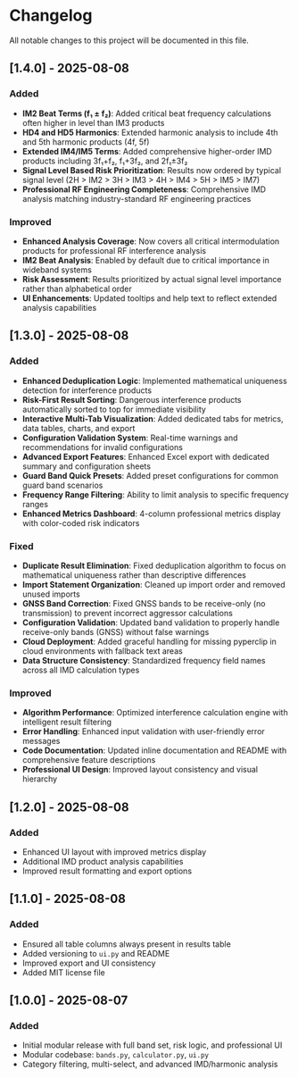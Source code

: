 # Changelog

All notable changes to this project will be documented in this file.

## [1.4.0] - 2025-08-08
### Added
- **IM2 Beat Terms (f₁ ± f₂)**: Added critical beat frequency calculations often higher in level than IM3 products
- **HD4 and HD5 Harmonics**: Extended harmonic analysis to include 4th and 5th harmonic products (4f, 5f)
- **Extended IM4/IM5 Terms**: Added comprehensive higher-order IMD products including 3f₁+f₂, f₁+3f₂, and 2f₁±3f₂
- **Signal Level Based Risk Prioritization**: Results now ordered by typical signal level (2H > IM2 > 3H > IM3 > 4H > IM4 > 5H > IM5 > IM7)
- **Professional RF Engineering Completeness**: Comprehensive IMD analysis matching industry-standard RF engineering practices

### Improved
- **Enhanced Analysis Coverage**: Now covers all critical intermodulation products for professional RF interference analysis
- **IM2 Beat Analysis**: Enabled by default due to critical importance in wideband systems
- **Risk Assessment**: Results prioritized by actual signal level importance rather than alphabetical order
- **UI Enhancements**: Updated tooltips and help text to reflect extended analysis capabilities

## [1.3.0] - 2025-08-08
### Added
- **Enhanced Deduplication Logic**: Implemented mathematical uniqueness detection for interference products
- **Risk-First Result Sorting**: Dangerous interference products automatically sorted to top for immediate visibility
- **Interactive Multi-Tab Visualization**: Added dedicated tabs for metrics, data tables, charts, and export
- **Configuration Validation System**: Real-time warnings and recommendations for invalid configurations
- **Advanced Export Features**: Enhanced Excel export with dedicated summary and configuration sheets
- **Guard Band Quick Presets**: Added preset configurations for common guard band scenarios
- **Frequency Range Filtering**: Ability to limit analysis to specific frequency ranges
- **Enhanced Metrics Dashboard**: 4-column professional metrics display with color-coded risk indicators

### Fixed
- **Duplicate Result Elimination**: Fixed deduplication algorithm to focus on mathematical uniqueness rather than descriptive differences
- **Import Statement Organization**: Cleaned up import order and removed unused imports
- **GNSS Band Correction**: Fixed GNSS bands to be receive-only (no transmission) to prevent incorrect aggressor calculations
- **Configuration Validation**: Updated band validation to properly handle receive-only bands (GNSS) without false warnings
- **Cloud Deployment**: Added graceful handling for missing pyperclip in cloud environments with fallback text areas
- **Data Structure Consistency**: Standardized frequency field names across all IMD calculation types

### Improved
- **Algorithm Performance**: Optimized interference calculation engine with intelligent result filtering
- **Error Handling**: Enhanced input validation with user-friendly error messages
- **Code Documentation**: Updated inline documentation and README with comprehensive feature descriptions
- **Professional UI Design**: Improved layout consistency and visual hierarchy

## [1.2.0] - 2025-08-08
### Added
- Enhanced UI layout with improved metrics display
- Additional IMD product analysis capabilities
- Improved result formatting and export options

## [1.1.0] - 2025-08-08
### Added
- Ensured all table columns always present in results table
- Added versioning to `ui.py` and README
- Improved export and UI consistency
- Added MIT license file

## [1.0.0] - 2025-08-07
### Added
- Initial modular release with full band set, risk logic, and professional UI
- Modular codebase: `bands.py`, `calculator.py`, `ui.py`
- Category filtering, multi-select, and advanced IMD/harmonic analysis
